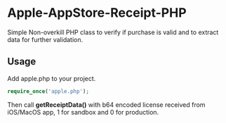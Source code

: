 # Apple-AppStore-Receipt-PHP
Simple Non-overkill PHP class to verify if purchase is valid and to extract data for further validation.

## Usage
Add apple.php to your project.
```php
require_once('apple.php');
```
Then call <b>getReceiptData()</b> with b64 encoded license received from iOS/MacOS app, 1 for sandbox and 0 for production.
